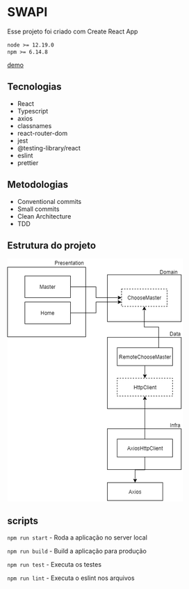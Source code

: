 # SWAPI

Esse projeto foi criado com Create React App

```
node >= 12.19.0
npm >= 6.14.8
```

[demo](https://sezarthiago.github.io/swapi/) 

## Tecnologias

- React
- Typescript
- axios
- classnames
- react-router-dom
- jest
- @testing-library/react
- eslint
- prettier



## Metodologias

- Conventional commits
- Small commits
- Clean Architecture
- TDD

## Estrutura do projeto

![Diagram](./Diagram.png)





## scripts

`npm run start` - Roda a aplicação no server local

`npm run build` - Build a aplicação para produção

`npm run test` - Executa os testes

`npm run lint` - Executa o eslint nos arquivos